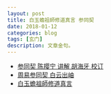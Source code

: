 ```yaml
---
layout: post
title: 白玉蟾祖師修道真言 参同契
date: 2018-01-12
categories: blog
tags: [玄门]
description: 文章金句。
---
```


- [参同契 陈撄宁 讲解 胡海牙 校订 ](http://www.dadaojiayuan.com/cache/cj_info339-49-1.html)
- [周易参同契 白云出岫](http://www.ximalaya.com/4228109/album/225894/)
- [白玉蟾祖師修道真言](http://bbs.tianya.cn/post-16-859934-1.shtml)

